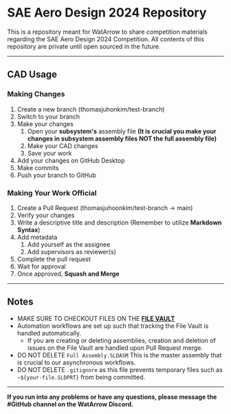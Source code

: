 # SAE Aero Design 2024 Repository

This is a repository meant for WatArrow to share competition materials regarding the SAE Aero Design 2024 Competition. All contents of this repository are private until open sourced in the future.

---

## CAD Usage

### Making Changes

1. Create a new branch (thomasjuhonkim/test-branch)
2. Switch to your branch
3. Make your changes
   1. Open your **subsystem's** assembly file **(It is crucial you make your changes in subsystem assembly files NOT the full assembly file)**
   2. Make your CAD changes
   3. Save your work
4. Add your changes on GitHub Desktop
5. Make commits
6. Push your branch to GitHub

### Making Your Work Official

1. Create a Pull Request (thomasjuhoonkim/test-branch -> main)
2. Verify your changes
3. Write a descriptive title and description (Remember to utilize **Markdown Syntax**)
4. Add metadata
   1. Add yourself as the assignee
   2. Add supervisors as reviewer(s)
5. Complete the pull request
6. Wait for approval
7. Once approved, **Squash and Merge**

---

## Notes

- MAKE SURE TO CHECKOUT FILES ON THE **[FILE VAULT](https://github.com/orgs/watarrow/projects/1/views/1)**
- Automation workflows are set up such that tracking the File Vault is handled automatically.
  - If you are creating or deleting assemblies, creation and deletion of issues on the File Vault are handled upon Pull Request merge.
- DO NOT DELETE `Full Assembly.SLDASM` This is the master assembly that is crucial to our asynchronous workflows.
- DO NOT DELETE `.gitignore` as this file prevents temporary files such as `~${your-file.SLDPRT}` from being committed.

---

**If you run into any problems or have any questions, please message the #GitHub channel on the WatArrow Discord.**
